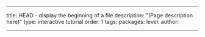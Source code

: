 ---

title: HEAD - display the beginning of a file
description: "(Page description here)"
type: interactive tutorial
order: 1
tags: 
packages: 
level: 
author: 

---